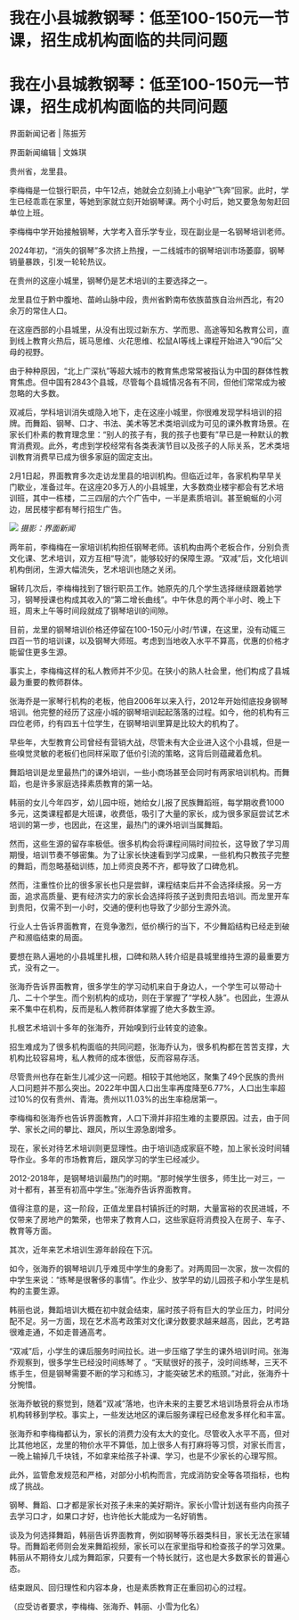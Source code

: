 # 我在小县城教钢琴：低至100-150元一节课，招生成机构面临的共同问题

# 我在小县城教钢琴：低至100-150元一节课，招生成机构面临的共同问题

界面新闻记者 | 陈振芳

界面新闻编辑 | 文姝琪

贵州省，龙里县。

李梅梅是一位银行职员，中午12点，她就会立刻骑上小电驴“飞奔”回家。此时，学生已经乖乖在家里，等她到家就立刻开始钢琴课。两个小时后，她又要急匆匆赶回单位上班。

李梅梅中学开始接触钢琴，大学考入音乐学专业，现在副业是一名钢琴培训老师。

2024年初，“消失的钢琴”多次挤上热搜，一二线城市的钢琴培训市场萎靡，钢琴销量暴跌，引发一轮轮热议。

在贵州的这座小城里，钢琴仍是艺术培训的主要选择之一。

龙里县位于黔中腹地、苗岭山脉中段，贵州省黔南布依族苗族自治州西北，有20余万的常住人口。

在这座西部的小县城里，从没有出现过新东方、学而思、高途等知名教育公司，直到线上教育火热后，斑马思维、火花思维、松鼠AI等线上课程开始进入“90后”父母的视野。

由于种种原因，“北上广深杭”等超大城市的教育焦虑常常被指认为中国的群体性教育焦虑。但中国有2843个县城，尽管每个县城情况各有不同，但他们常常成为被忽略的大多数。

双减后，学科培训消失或隐入地下，走在这座小城里，你很难发现学科培训的招牌。而舞蹈、钢琴、口才、书法、美术等艺术类培训成为可见的课外教育场景。在家长们朴素的教育理念里：“别人的孩子有，我的孩子也要有”早已是一种默认的教育消费观。此外，考虑到学校经常有各类表演节目以及孩子的人际关系，艺术类培训教育消费早已成为很多家庭的固定支出。

2月1日起，界面教育多次走访龙里县的培训机构。但临近过年，各家机构早早关门歇业，准备过年。在这座20多万人的小县城里，大多数商业楼宇都会有艺术培训班，其中一栋楼，二三四层的六个广告中，一半是素质培训。甚至蜿蜒的小河边，居民楼宇都有琴行招生广告。

![](https://inews.gtimg.com/om_bt/OzB3y1DgLrilAOie4g3SQKOlcT8u-T8uiOZGmCqP5kXrsAA/1000)
_摄影：界面新闻_

两年前，李梅梅在一家培训机构担任钢琴老师。该机构由两个老板合作，分别负责文化课、艺术培训，双方互相“导流”，能够较好的保障生源。“双减”后，文化培训机构倒闭，生源大幅流失，艺术培训也随之关闭。

辗转几次后，李梅梅找到了银行职员工作。她原先的几个学生选择继续跟着她学习，钢琴授课也构成其收入的“第二增长曲线”。中午休息的两个半小时、晚上下班，周末上午等时间段就成了钢琴培训的间隙。

目前，龙里的钢琴培训价格还停留在100-150元/小时/节课，在这里，没有动辄三四百一节的培训课，以及钢琴大师班。考虑到当地收入水平不算高，优惠的价格才能留住更多生源。

事实上，李梅梅这样的私人教师并不少见。在狭小的熟人社会里，他们构成了县城最为重要的教师群体。

张海乔是一家琴行机构的老板，他自2006年以来入行，2012年开始彻底投身钢琴培训。他完整的经历了这座小城的钢琴培训起起落落的过程。如今，他的机构有三四位老师，约有四五十位学生，在钢琴培训里算是比较大的机构了。

早些年，大型教育公司曾经有营销大战，尽管未有大企业进入这个小县城，但是一些嗅觉灵敏的老板们也同样采取了低价引流的策略，这背后则蕴藏着危机。

舞蹈培训是龙里最热门的课外培训，一些小商场甚至会同时有两家培训机构。而舞蹈，也是许多家庭选择素质教育的第一站。

韩丽的女儿今年四岁，幼儿园中班，她给女儿报了民族舞蹈班，每学期收费1000多元，这类课程都是大班课，收费低，吸引了大量的家长，成为很多家庭尝试艺术培训的第一步，也因此，在这里，最热门的课外培训当属舞蹈。

然而，这些生源的留存率极低。很多机构会将课程间隔时间拉长，这导致了学习周期慢，培训节奏不够密集。为了让家长快速看到学习成果，一些机构只教孩子完整的舞蹈，而忽略基础训练，加上师资良莠不齐，都导致了口碑危机。

然而，注重性价比的很多家长也只是尝鲜，课程结束后并不会选择续报。另一方面，追求高质量、更有经济实力的家长会选择将孩子送到贵阳去培训。而龙里开车到贵阳，仅需不到一小时，交通的便利也导致了少部分生源外流。

行业人士告诉界面教育，在竞争激烈，低价横行的当下，不少舞蹈结构已经走到破产和濒临结束的局面。

要想在熟人遍地的小县城里扎根，口碑和熟人转介绍是县城里维持生源的最重要方式，没有之一。

张海乔告诉界面教育，很多学生的学习动机来自于身边人，一个学生可以带动十几、二十个学生。而个别机构的成功，则在于掌握了“学校人脉”。也因此，生源从来不集中在机构，反而是私人教师群体掌握了绝大多数生源。

扎根艺术培训十多年的张海乔，开始嗅到行业转变的迹象。

招生难成为了很多机构面临的共同问题，张海乔认为，很多机构都在苦苦支撑，大机构比较容易垮，私人教师的成本很低，反而容易存活。

尽管贵州也存在新生儿减少这一问题。相较于其他地区，聚集了49个民族的贵州人口问题并不那么突出。2022年中国人口出生率再度降至6.77%，人口出生率超过10%的仅有贵州、青海。贵州以11.03%的出生率稳居第一。

李梅梅和张海乔也告诉界面教育，人口下滑并非招生难的主要原因。过去，由于同学、家长之间的攀比、跟风，所以生源急剧增多。

现在，家长对待艺术培训则更显理性。由于培训造成家庭不睦，加上家长没时间辅导作业。多年的市场教育后，跟风学习的学生已经减少。

2012-2018年，是钢琴培训最热门的时期。“那时候学生很多，师生比一对三，一对十都有，甚至有初高中学生。”张海乔告诉界面教育。

值得注意的是，这一阶段，正值龙里县村镇拆迁的时期，大量富裕的农民进城，不仅带来了房地产的繁荣，也带来了教育人口，这些家庭将消费投入在房子、车子、教育等方面。

其次，近年来艺术培训生源年龄段在下沉。

如今，张海乔的钢琴培训几乎难觅中学生的身影了。对两周回一次家，放一次假的中学生来说：“练琴是很奢侈的事情”。作业少、放学早的幼儿园孩子和小学生是机构的主要生源。

韩丽也说，舞蹈培训大概在初中就会结束，届时孩子将有巨大的学业压力，时间分配不足。另一方面，现在艺术高考政策对文化课分数要求越来越高，因此，艺考路很难走通，不如走普通高考。

“双减”后，小学生的课后服务时间拉长。进一步压缩了学生的课外培训时间。张海乔观察到，很多学生已经没时间练琴了
。“天赋很好的孩子，没时间练琴，三天不练手生，但是钢琴需要不断的学习和练习，才能突破艺术的瓶颈。”对此，张海乔十分惋惜。

张海乔敏锐的察觉到，随着“双减”落地，也许未来的主要艺术培训场景将会从市场机构转移到学校。事实上，一些发达地区的课后服务课程已经愈发多样化和丰富。

张海乔和李梅梅都认为，家长的消费力没有太大的变化。尽管收入水平不高，但对比其他地区，龙里的物价水平不算低，加上很多人有打麻将等习惯，对家长而言，一晚上输掉几千块钱，不如拿来给孩子补课、学习，也是不少家长的心理写照。

此外，监管愈发规范和严格，对部分小机构而言，完成消防安全等各项指标，也构成了挑战。

钢琴、舞蹈、口才都是家长对孩子未来的美好期许。家长小雪计划送有些内向孩子去学习口才，如果口才好，也许他长大能成为一名好销售。

谈及为何选择舞蹈，韩丽告诉界面教育，例如钢琴等乐器类科目，家长无法在家辅导。而舞蹈老师则会发来舞蹈视频，家长可以在家里指导和检查孩子的学习效果。韩丽从不期待女儿成为舞蹈家，只要有一个特长就行，这也是大多数家长的普遍心态。

结束跟风、回归理性和内容本身，也是素质教育正在重回初心的过程。

（应受访者要求，李梅梅、张海乔、韩丽、小雪为化名）


